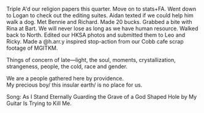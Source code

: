 Triple A'd our religion papers this quarter. Move on to stats+FA. Went down to Logan to check out the editing suites. Aidan texted if we could help him walk a dog. Met Bennie and Richard. Made 20 bucks. Grabbed a bite with Rina at Bart. We will never lose as long as we have human resource. Walked back to North. Edited our HKSA photos and submitted them to Leo and Ricky. Made a @h.arr.y inspired stop-action from our Cobb cafe scrap footage of MGITKM. 

Things of concern of late—light, the soul, moments, crystallization, strangeness, people, the cold, race and gender. 

We are a people gathered here by providence.   
My precious boy/ this insular earth/ is no place for us. 

Song: As I Stand Eternally Guarding the Grave of a God Shaped Hole by My Guitar Is Trying to Kill Me.
